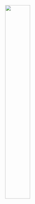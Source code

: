 <img style="width:40%;height:40%" src="https://upload.wikimedia.org/wikipedia/commons/thumb/5/5c/Amazon_Lambda_architecture_logo.svg/1200px-Amazon_Lambda_architecture_logo.svg.png">
